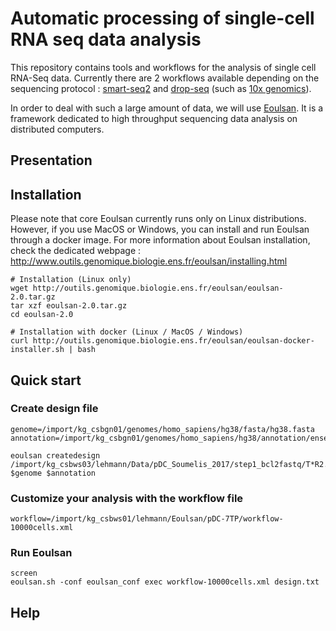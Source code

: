 # Automatic processing of single-cell RNA seq data analysis

This repository contains tools and workflows for the analysis of single cell RNA-Seq data. Currently there are 2 workflows available depending on the sequencing protocol : [smart-seq2](https://www.nature.com/articles/nmeth.2639) and [drop-seq](http://www.cell.com/cell/fulltext/S0092-8674(15)00549-8) (such as [10x genomics](https://www.ncbi.nlm.nih.gov/pmc/articles/PMC5241818/)).

In order to deal with such a large amount of data, we will use [Eoulsan](http://www.outils.genomique.biologie.ens.fr/eoulsan/index.html). It is a framework dedicated to high throughput sequencing data analysis on distributed computers. 

## Presentation

## Installation
Please note that core Eoulsan currently runs only on Linux distributions. However, if you use MacOS or Windows, you can install and run Eoulsan through a docker image. For more information about Eoulsan installation, check the dedicated webpage : http://www.outils.genomique.biologie.ens.fr/eoulsan/installing.html 

```{bash, eval=FALSE}
# Installation (Linux only)
wget http://outils.genomique.biologie.ens.fr/eoulsan/eoulsan-2.0.tar.gz
tar xzf eoulsan-2.0.tar.gz
cd eoulsan-2.0

# Installation with docker (Linux / MacOS / Windows)
curl http://outils.genomique.biologie.ens.fr/eoulsan/eoulsan-docker-installer.sh | bash
```

## Quick start

### Create design file

```{bash, eval=FALSE}
genome=/import/kg_csbgn01/genomes/homo_sapiens/hg38/fasta/hg38.fasta
annotation=/import/kg_csbgn01/genomes/homo_sapiens/hg38/annotation/ensembl_Homo_sapiens.GRCh38.84.gtf

eoulsan createdesign /import/kg_csbws03/lehmann/Data/pDC_Soumelis_2017/step1_bcl2fastq/T*R2.fastq $genome $annotation
```

### Customize your analysis with the workflow file

```{bash, eval=FALSE}
workflow=/import/kg_csbws01/lehmann/Eoulsan/pDC-7TP/workflow-10000cells.xml
```

### Run Eoulsan

```{bash, eval=FALSE}
screen
eoulsan.sh -conf eoulsan_conf exec workflow-10000cells.xml design.txt
```

## Help
